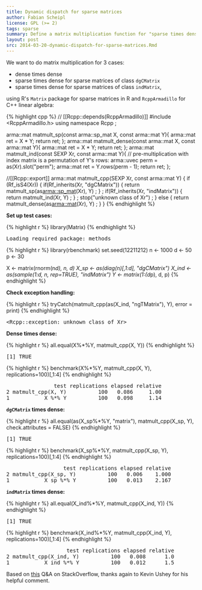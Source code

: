```yaml
---
title: Dynamic dispatch for sparse matrices
author: Fabian Scheipl
license: GPL (>= 2)
tags: sparse
summary: Define a matrix multiplication function for "sparse times dense" and "dense times dense".  
layout: post
src: 2014-03-20-dynamic-dispatch-for-sparse-matrices.Rmd
---
```


We want to do matrix multiplication for 3 cases:

* dense times dense
* sparse times dense for sparse matrices of class `dgCMatrix` 
* sparse times dense for sparse matrices of class `indMatrix`,

using R's `Matrix` package for sparse matrices in R and 
`RcppArmadillo` for C++ linear algebra:


{% highlight cpp %}
// [[Rcpp::depends(RcppArmadillo)]]
#include <RcppArmadillo.h>
using namespace Rcpp ;

arma::mat matmult_sp(const arma::sp_mat X, const arma::mat Y){
    arma::mat ret = X * Y;
    return ret;
};
arma::mat matmult_dense(const arma::mat X, const arma::mat Y){
    arma::mat ret = X * Y;
    return ret;
};
arma::mat matmult_ind(const SEXP Xr, const arma::mat Y){
    // pre-multiplication with index matrix is a permutation of Y's rows: 
    arma::uvec perm =  as<S4>(Xr).slot("perm");
    arma::mat ret = Y.rows(perm - 1);
    return ret;
};

//[[Rcpp::export]]
arma::mat matmult_cpp(SEXP Xr, const arma::mat Y) {
    if (Rf_isS4(Xr)) {
        if(Rf_inherits(Xr, "dgCMatrix")) {
            return matmult_sp(as<arma::sp_mat>(Xr), Y) ;
        } ;
        if(Rf_inherits(Xr, "indMatrix")) {
            return matmult_ind(Xr, Y) ; 
        } ;
        stop("unknown class of Xr") ;
    } else {
        return matmult_dense(as<arma::mat>(Xr), Y) ;
    } 
}
{% endhighlight %}

**Set up test cases:**

{% highlight r %}
library(Matrix)
{% endhighlight %}



<pre class="output">
Loading required package: methods
</pre>



{% highlight r %}
library(rbenchmark)
set.seed(12211212)
n <- 1000
d <- 50
p <- 30  

X <- matrix(rnorm(n*d), n, d)
X_sp <- as(diag(n)[,1:d], "dgCMatrix")
X_ind <- as(sample(1:d, n, rep=TRUE), "indMatrix")
Y <- matrix(1:(d*p), d, p)
{% endhighlight %}

**Check exception handling:**

{% highlight r %}
tryCatch(matmult_cpp(as(X_ind, "ngTMatrix"), Y),
         error = print)
{% endhighlight %}



<pre class="output">
&lt;Rcpp::exception: unknown class of Xr&gt;
</pre>

**Dense times dense:**

{% highlight r %}
all.equal(X%*%Y, matmult_cpp(X, Y))
{% endhighlight %}



<pre class="output">
[1] TRUE
</pre>



{% highlight r %}
benchmark(X%*%Y, 
          matmult_cpp(X, Y),
          replications=100)[,1:4]
{% endhighlight %}



<pre class="output">
               test replications elapsed relative
2 matmult_cpp(X, Y)          100   0.086     1.00
1           X %*% Y          100   0.098     1.14
</pre>


**`dgCMatrix` times dense:**

{% highlight r %}
all.equal(as(X_sp%*%Y, "matrix"), matmult_cpp(X_sp, Y),
          check.attributes = FALSE)
{% endhighlight %}



<pre class="output">
[1] TRUE
</pre>



{% highlight r %}
benchmark(X_sp%*%Y, 
          matmult_cpp(X_sp, Y),
          replications=100)[,1:4]
{% endhighlight %}



<pre class="output">
                  test replications elapsed relative
2 matmult_cpp(X_sp, Y)          100   0.006    1.000
1           X_sp %*% Y          100   0.013    2.167
</pre>

**`indMatrix` times dense:**

{% highlight r %}
all.equal(X_ind%*%Y, matmult_cpp(X_ind, Y))
{% endhighlight %}



<pre class="output">
[1] TRUE
</pre>



{% highlight r %}
benchmark(X_ind%*%Y, 
          matmult_cpp(X_ind, Y),
          replications=100)[,1:4]
{% endhighlight %}



<pre class="output">
                   test replications elapsed relative
2 matmult_cpp(X_ind, Y)          100   0.008      1.0
1           X_ind %*% Y          100   0.012      1.5
</pre>
    
Based on [this](http://stackoverflow.com/a/22531129/295025) Q&A on StackOverflow,
thanks again to Kevin Ushey for his helpful comment.
